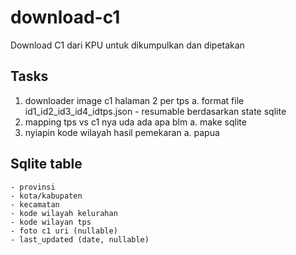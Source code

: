 # download-c1

Download C1 dari KPU untuk dikumpulkan dan dipetakan

## Tasks

1. downloader image c1 halaman 2 per tps
   a. format file id1_id2_id3_id4_idtps.json - resumable berdasarkan state sqlite
2. mapping tps vs c1 nya uda ada apa blm
   a. make sqlite
3. nyiapin kode wilayah hasil pemekaran
   a. papua

## Sqlite table

    - provinsi
    - kota/kabupaten
    - kecamatan
    - kode wilayah kelurahan
    - kode wilayan tps
    - foto c1 uri (nullable)
    - last_updated (date, nullable)
